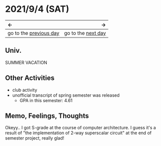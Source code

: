 # 2021/9/4 (SAT)
|←|→|
|:---|---:|
go to the [previous day](./3rd.md) | go to the [next day](./5th.md)

## Univ.
SUMMER VACATION

## Other Activities
- club activity
- unofficial transcript of spring semester was released
  - GPA in this semester: 4.61

## Memo, Feelings, Thoughts
Okeyy.. I got S-grade at the course of computer architecture. I guess it's a result of "the implementation of 2-way superscalar circuit" at the end of semester project, really glad!
